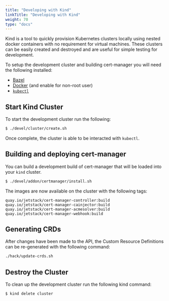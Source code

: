 ```yaml
---
title: "Developing with Kind"
linkTitle: "Developing with Kind"
weight: 70
type: "docs"
---
```


Kind is a tool to quickly provision Kubernetes clusters locally using nested
docker containers with no requirement for virtual machines. These clusters can
be easily created and destroyed and are useful for simple testing for
development.

To setup the development cluster and building cert-manager you will need the
following installed:

- [Bazel](https://docs.bazel.build/versions/master/install.html)
- [Docker](https://store.docker.com/search?type=edition&offering=community) (and
  enable for non-root user)
- [`kubectl`](https://kubernetes.io/docs/tasks/tools/install-kubectl/)

## Start Kind Cluster

To start the development cluster run the following:

```bash
$ ./devel/cluster/create.sh
```

Once complete, the cluster is able to be interacted with `kubectl`.

## Building and deploying cert-manager

You can build a development build of cert-manager that will be loaded into your
`kind` cluster.

```bash
$ ./devel/addon/certmanager/install.sh 
```

The images are now available on the cluster with the following tags:

```
quay.io/jetstack/cert-manager-controller:build
quay.io/jetstack/cert-manager-cainjector:build
quay.io/jetstack/cert-manager-acmesolver:build
quay.io/jetstack/cert-manager-webhook:build
```

## Generating CRDs

After changes have been made to the API, the Custom Resource Definitions can be
re-generated with the following command:

```bash
./hack/update-crds.sh
```

## Destroy the Cluster

To clean up the development cluster run the following kind command:

```bash
$ kind delete cluster
```
